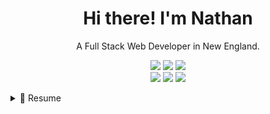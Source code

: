 <h1 align='center'>
  Hi there! I'm Nathan
</h1>

<p align='center'>
  A Full Stack Web Developer in New England.
</p>

<p align ="center">
<img src="https://img.shields.io/badge/JavaScript-323330?style=for-the-badge&logo=javascript&logoColor=F7DF1E" />
<img src="https://img.shields.io/badge/HTML5-E34F26?style=for-the-badge&logo=html5&logoColor=white" /> 
<img src="https://img.shields.io/badge/CSS3-1572B6?style=for-the-badge&logo=css3&logoColor=white" />
<br />
<img src="https://img.shields.io/badge/C-00599C?style=for-the-badge&logo=c&logoColor=white" />
<img src="https://img.shields.io/badge/Python-FFD43B?style=for-the-badge&logo=python&logoColor=blue" /> 
<img src="https://img.shields.io/badge/json-5E5C5C?style=for-the-badge&logo=json&logoColor=white" /> 

</p>


<details>
  <summary>📃 Resume</summary>


## Education

- 📖 **Web Development Bootcamp**\
📆 July 2021 - Oct 2021\
📍 **BrainStation** - Miami, FL

- 📖 **Software Engineering**\
📆 July 2015 - July 2017\
📍 **Florida Gulf Coast University** - Estero, FL\
Completed 60 credit hours towards a BS in Software Engineering

</details>
